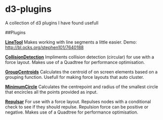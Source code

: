 d3-plugins
==========

A collection of d3 plugins I have found usefull

##Plugins

[__LineTool__](https://github.com/stephen101/d3-plugins/tree/master/src/lineTool)
Makes working with line segments a little easier.
Demo: http://bl.ocks.org/stephen101/7640188

[__CollisionDetection__](https://github.com/stephen101/d3-plugins/tree/master/src/collisionDetection)
Impliments collision detection (circular) for use with a force layout.  Makes use of a Quadtree for performance optimisation.

[__GroupCentroids__](https://github.com/stephen101/d3-plugins/tree/master/src/groupCentroids)
Calculates the centroid of on screen elements based on a grouping function.  Usefull for making force layouts that auto cluster.

[__MinimumCircle__](https://github.com/stephen101/d3-plugins/tree/master/src/minimumCircle)
Calculates the centrepoint and radius of the smallest circle that encircles all the points provided as input.

[__Repulsar__](https://github.com/stephen101/d3-plugins/tree/master/src/repulsar)
For use with a force layout. Repulses nodes with a conditional check to see if they should repulse.  Repulsion force can be positive or negative. Makes use of a Quadtree for performance optimisation.
